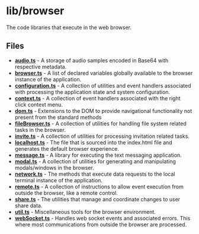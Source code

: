 # lib/browser
The code libraries that execute in the web browser.

## Files
<!-- Do not edit below this line.  Contents dynamically populated. -->

* **[audio.ts](audio.ts)**                 - A storage of audio samples encoded in Base64 with respective metadata.
* **[browser.ts](browser.ts)**             - A list of declared variables globally available to the browser instance of the application.
* **[configuration.ts](configuration.ts)** - A collection of utilities and event handlers associated with processing the application state and system configuration.
* **[context.ts](context.ts)**             - A collection of event handlers associated with the right click context menu.
* **[dom.ts](dom.ts)**                     - Extensions to the DOM to provide navigational functionality not present from the standard methods
* **[fileBrowser.ts](fileBrowser.ts)**     - A collection of utilities for handling file system related tasks in the browser.
* **[invite.ts](invite.ts)**               - A collection of utilities for processing invitation related tasks.
* **[localhost.ts](localhost.ts)**         - The file that is sourced into the index.html file and generates the default browser experience.
* **[message.ts](message.ts)**             - A library for executing the text messaging application.
* **[modal.ts](modal.ts)**                 - A collection of utilities for generating and manipulating modals/windows in the browser.
* **[network.ts](network.ts)**             - The methods that execute data requests to the local terminal instance of the application.
* **[remote.ts](remote.ts)**               - A collection of instructions to allow event execution from outside the browser, like a remote control.
* **[share.ts](share.ts)**                 - The utilities that manage and coordinate changes to user share data.
* **[util.ts](util.ts)**                   - Miscellaneous tools for the browser environment.
* **[webSocket.ts](webSocket.ts)**         - Handles web socket events and associated errors. This where most communications from outside the browser are processed.